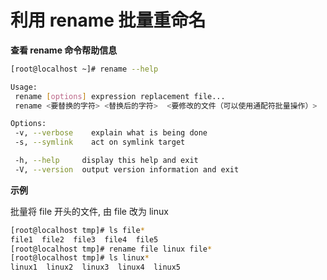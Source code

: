 # 利用 rename 批量重命名


**查看 rename 命令帮助信息**

```bash
[root@localhost ~]# rename --help

Usage:
 rename [options] expression replacement file...
 rename <要替换的字符> <替换后的字符>  <要修改的文件（可以使用通配符批量操作）>

Options:
 -v, --verbose    explain what is being done
 -s, --symlink    act on symlink target

 -h, --help     display this help and exit
 -V, --version  output version information and exit
```

**示例**

批量将 file 开头的文件, 由 file 改为 linux

```bash
[root@localhost tmp]# ls file*
file1  file2  file3  file4  file5
[root@localhost tmp]# rename file linux file*
[root@localhost tmp]# ls linux*
linux1  linux2  linux3  linux4  linux5
```

